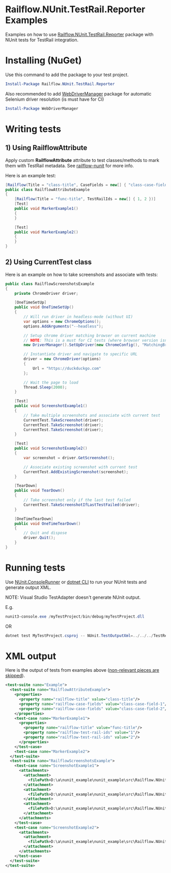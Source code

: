 # Railflow.NUnit.TestRail.Reporter Examples

Examples on how to use [Railflow.NUnit.TestRail.Reporter](https://www.nuget.org/packages/Railflow.NUnit.TestRail.Reporter/) package with NUnit tests for TestRail integration.



Installing (NuGet)
============

Use this command to add the package to your test project.

```powershell
Install-Package Railflow.NUnit.TestRail.Reporter
```

Also recommended to add [WebDriverManager](https://www.nuget.org/packages/WebDriverManager/) package for automatic Selenium driver resolution (is must have for CI)

```powershell
Install-Package WebDriverManager
```



Writing tests
=============



## 1) Using RailflowAttribute

Apply custom **RailflowAttribute** attribute to test classes/methods to mark them with TestRail metadata. See [railflow-nunit](https://github.com/railflow/railflow-nunit/blob/master/README.md) for more info.

Here is an example test:

```c#
[Railflow(Title = "class-title", CaseFields = new[] { "class-case-field-1", "class-case-field-2" })]
public class RailflowAttributeExample
{
	[Railflow(Title = "func-title", TestRailIds = new[] { 1, 2 })]
	[Test]
	public void MarkerExample1()
	{
	}

	[Test]
	public void MarkerExample2()
	{
	}
}
```



## 2) Using CurrentTest class

Here is an example on how to take screenshots and associate with tests:

```c#
public class RailflowScreenshotsExample
{
	private ChromeDriver driver;

	[OneTimeSetUp]
	public void OneTimeSetUp()
	{
		// Will run driver in headless-mode (without UI)
		var options = new ChromeOptions();
		options.AddArguments("--headless");

		// Setup chrome driver matching browser on current machine
		// NOTE: This is a must for CI tests (where browser version isn't known upfront)
		new DriverManager().SetUpDriver(new ChromeConfig(), "MatchingBrowser");

		// Instantiate driver and navigate to specific URL
		driver = new ChromeDriver(options)
		{
			Url = "https://duckduckgo.com"
		};

		// Wait the page to load
		Thread.Sleep(2000);
	}

	[Test]
	public void ScreenshotExample1()
	{
		// Take multiple screenshots and associate with current test
		CurrentTest.TakeScreenshot(driver);
		CurrentTest.TakeScreenshot(driver);
		CurrentTest.TakeScreenshot(driver);
	}

	[Test]
	public void ScreenshotExample2()
	{
		var screenshot = driver.GetScreenshot();

		// Associate existing screenshot with current test
		CurrentTest.AddExistingScreenshot(screenshot);
	}

	[TearDown]
	public void TearDown()
	{
		// Take screenshot only if the last test failed
		CurrentTest.TakeScreenshotIfLastTestFailed(driver);
	}

	[OneTimeTearDown]
	public void OneTimeTearDown()
	{
		// Quit and dispose
		driver.Quit();
	}
}
```



Running tests
============

Use [NUnit.ConsoleRunner](https://www.nuget.org/packages/NUnit.ConsoleRunner/) or [dotnet CLI](https://docs.microsoft.com/en-us/dotnet/core/tools/dotnet-test) to run your NUnit tests and generate output XML.

NOTE: Visual Studio TestAdapter doesn't generate NUnit output.

E.g.

```powershell
nunit3-console.exe /myTestProject/bin/debug/myTestProject.dll
```

OR

```powershell
dotnet test MyTestProject.csproj -- NUnit.TestOutputXml=../../../TestResults
```



XML output
===========

Here is the output of tests from examples above (<u>non-relevant pieces are skipped</u>).

```xml
<test-suite name="Example">
  <test-suite name="RailflowAttributeExample">
    <properties>
      <property name="railflow-title" value="class-title"/>
      <property name="railflow-case-fields" value="class-case-field-1"/>
      <property name="railflow-case-fields" value="class-case-field-2"/>
    </properties>
    <test-case name="MarkerExample1">
      <properties>
        <property name="railflow-title" value="func-title"/>
        <property name="railflow-test-rail-ids" value="1"/>
        <property name="railflow-test-rail-ids" value="2"/>
      </properties>
    </test-case>
    <test-case name="MarkerExample2">
  </test-suite>
  <test-suite name="RailflowScreenshotsExample">
    <test-case name="ScreenshotExample1">
      <attachments>
        <attachment>
          <filePath>D:\a\nunit_example\nunit_example\src\Railflow.NUnit.TestRail.Reporter.Example\Example\bin\Debug\net472\railflow-screenshots\test-run 2021-12-15-03-11-38\ScreenshotExample1-0.png</filePath>
        </attachment>
        <attachment>
          <filePath>D:\a\nunit_example\nunit_example\src\Railflow.NUnit.TestRail.Reporter.Example\Example\bin\Debug\net472\railflow-screenshots\test-run 2021-12-15-03-11-38\ScreenshotExample1-1.png</filePath>
        </attachment>
        <attachment>
          <filePath>D:\a\nunit_example\nunit_example\src\Railflow.NUnit.TestRail.Reporter.Example\Example\bin\Debug\net472\railflow-screenshots\test-run 2021-12-15-03-11-38\ScreenshotExample1-2.png</filePath>
        </attachment>
      </attachments>
    </test-case>
    <test-case name="ScreenshotExample2">
      <attachments>
        <attachment>
          <filePath>D:\a\nunit_example\nunit_example\src\Railflow.NUnit.TestRail.Reporter.Example\Example\bin\Debug\net472\railflow-screenshots\test-run 2021-12-15-03-11-38\ScreenshotExample2-3.png</filePath>
        </attachment>
      </attachments>
    </test-case>
  </test-suite>
</test-suite>
```
